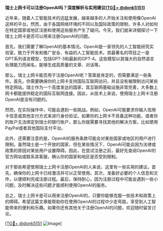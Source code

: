 **瑞士上网卡可以注册OpenAI吗？深度解析与实用建议[[TG💪+ @donk5151](https://t.me/s/donk5151)]**

近年来，随着人工智能技术的迅猛发展，越来越多的人开始关注和使用像OpenAI这样的平台。然而，由于各国网络环境的不同以及国际政策的限制，许多人对如何在特定国家或地区注册和使用这些服务产生了疑问。今天，我们就来详细探讨一下瑞士上网卡是否可以用来注册OpenAI的问题。

首先，我们需要了解OpenAI的基本情况。OpenAI是一家领先的人工智能研究实验室，致力于开发和推广安全、有益的人工智能技术。其最著名的项目之一是GPT系列语言模型，包括GPT-3和最新的GPT-4。这些模型以其强大的自然语言处理能力而闻名，能够生成高质量的文章、对话等。

那么，瑞士上网卡能否用于注册OpenAI呢？答案是肯定的，但需要满足一些条件。首先，你需要确保你的上网卡支持国际互联网访问，并且没有被限制访问某些特定网站。瑞士作为一个高度发达的国家，其互联网基础设施非常完善，大多数上网卡都能提供稳定的国际互联网连接。因此，从技术上来说，使用瑞士上网卡注册OpenAI是没有问题的。

然而，在实际操作中，可能会遇到一些挑战。例如，OpenAI可能要求你输入信用卡信息或其他支付方式来进行身份验证。如果你的上网卡不具备这种功能，或者你的账户无法绑定到瑞士的银行账户，那么你就需要寻找其他的解决方案，比如使用PayPal或者其他国际支付平台。

此外，还需要注意的是，OpenAI的服务条款可能会对某些国家或地区的用户进行限制。虽然瑞士是一个开放的国家，但在某些情况下，OpenAI可能会因为法律或政策的原因对某些用户设置障碍。因此，在尝试注册之前，最好先查阅OpenAI的官方网站或联系其客服，确认你的国家和地区是否受到限制。

对于那些希望使用瑞士上网卡注册OpenAI的人来说，这里有一些实用的建议。首先，确保你的上网卡已经激活并可以正常使用。其次，准备好必要的个人信息和文件，以便顺利完成注册过程。最后，保持耐心，因为注册过程中可能会遇到一些小问题，及时解决这些问题才能顺利使用OpenAI的服务。

总之，瑞士上网卡是可以用来注册OpenAI的，只要你能够克服一些技术和政策上的障碍。希望这篇文章能帮助你在使用OpenAI的过程中少走弯路，享受到人工智能带来的便利和乐趣。如果你还有其他关于注册OpenAI的问题，欢迎随时留言讨论。

[[TG💪+ @donk5151](https://t.me/s/donk5151) ![Image](https://i.postimg.cc/rwNCRYN7/Snipaste-2025-04-30-17-27-05.png)]